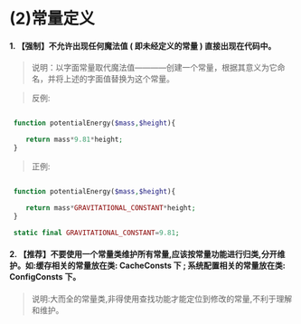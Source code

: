 (2)常量定义
========


#### 1. 【强制】不允许出现任何魔法值 ( 即未经定义的常量 ) 直接出现在代码中。
> 说明：以字面常量取代魔法值————创建一个常量，根据其意义为它命名，并将上述的字面值替换为这个常量。


> 反例: 
```php

 function potentialEnergy($mass,$height){

    return mass*9.81*height;
 }
```
> 正例: 
```php

 function potentialEnergy($mass,$height){

    return mass*GRAVITATIONAL_CONSTANT*height;
 }

 static final GRAVITATIONAL_CONSTANT=9.81;
```

#### 2. 【推荐】不要使用一个常量类维护所有常量,应该按常量功能进行归类,分开维护。如:缓存相关的常量放在类: CacheConsts 下 ; 系统配置相关的常量放在类: ConfigConsts 下。
> 说明:大而全的常量类,非得使用查找功能才能定位到修改的常量,不利于理解和维护。
